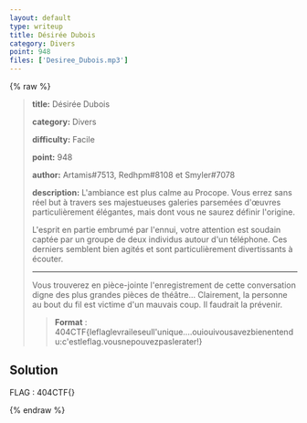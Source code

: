 ```yaml
---
layout: default
type: writeup
title: Désirée Dubois
category: Divers
point: 948
files: ['Desiree_Dubois.mp3']
---
```


{% raw %}
> **title:** Désirée Dubois
>
> **category:** Divers
>
> **difficulty:** Facile
>
> **point:** 948
>
> **author:** Artamis#7513, Redhpm#8108 et Smyler#7078
>
> **description:**
> L'ambiance est plus calme au Procope. Vous errez sans réel but à travers ses majestueuses galeries parsemées d'œuvres particulièrement élégantes, mais dont vous ne saurez définir l'origine.
> 
> L'esprit en partie embrumé par l'ennui, votre attention est soudain captée par un groupe de deux individus autour d'un téléphone. Ces derniers semblent bien agités et sont particulièrement divertissants à écouter.
> 
> ***
> 
> Vous trouverez en pièce-jointe l'enregistrement de cette conversation digne des plus grandes pièces de théâtre... Clairement, la personne au bout du fil est victime d'un mauvais coup. Il faudrait la prévenir.
> 
> > **Format** : 404CTF{leflaglevraileseull'unique....ouiouivousavezbienentendu:c'estleflag.vousnepouvezpaslerater!} 

## Solution


<span class="flag">FLAG : 404CTF{}</span>

{% endraw %}